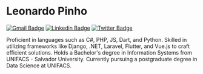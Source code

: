 # Leonardo Pinho

[![Gmail Badge](http://img.shields.io/badge/-@leonardopinho-002777?style=flat-square&labelColor=002777&logo=Gmail&logoColor=white&link=mailto:contato@leonardopinho.com)](mailto:contato@leonardopinho.com)
[![Linkedin Badge](http://img.shields.io/badge/-@leonardopinho-002777?style=flat-square&labelColor=002777&logo=Linkedin&logoColor=white&link=https://www.linkedin.com/in/leonardo-pinho/)](https://www.linkedin.com/in/leonardo-pinho/)
[![Twitter Badge](http://img.shields.io/badge/-@leonardopinho-002777?style=flat-square&labelColor=002777&logo=twitter&logoColor=white&link=https://twitter.com/leonardopinho)](https://twitter.com/leonardopinho) 

Proficient in languages such as C#, PHP, JS, Dart, and Python. Skilled in utilizing frameworks like Django, .NET, Laravel, Flutter, and Vue.js to craft efficient solutions. Holds a Bachelor's degree in Information Systems from UNIFACS - Salvador University. Currently pursuing a postgraduate degree in Data Science at UNIFACS.
